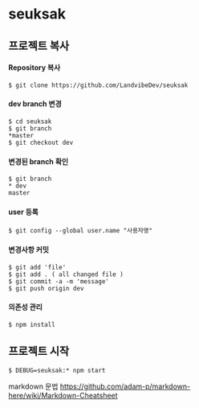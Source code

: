 # seuksak


## 프로젝트 복사

#### Repository 복사
```
$ git clone https://github.com/LandvibeDev/seuksak
```
#### dev branch 변경
```
$ cd seuksak
$ git branch
*master
$ git checkout dev
```
#### 변경된 branch 확인
```
$ git branch
* dev
master
```
#### user 등록
```
$ git config --global user.name "사용자명"
```

#### 변경사항 커밋
```
$ git add 'file'
$ git add . ( all changed file )
$ git commit -a -m 'message'
$ git push origin dev
```

#### 의존성 관리
```
$ npm install
```

## 프로젝트 시작
```
$ DEBUG=seuksak:* npm start
```


markdown 문법
https://github.com/adam-p/markdown-here/wiki/Markdown-Cheatsheet
